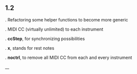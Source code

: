 ## 1.2
 

. Refactoring some helper functions to become more generic

. MIDI CC (virtually unlimited) to each instrument

. **ccStep**, for synchronizing possibilities

. **x**, stands for rest notes

. **noctrl**, to remove all MIDI CC from each and every instrument

__
